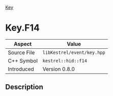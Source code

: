 [Key](index)
# Key.F14
| Aspect | Value |
| --- | --- |
| Source File | `libKestrel/event/key.hpp` |
| C++ Symbol | `kestrel::hid::f14` |
| Introduced | Version 0.8.0 |
## Description

